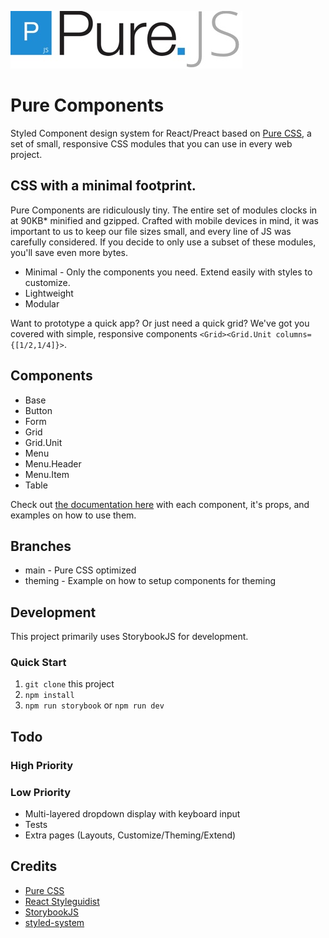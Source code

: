 ![Pure.js Logo](./images/logo-pure-js.jpg)

# Pure Components

Styled Component design system for React/Preact based on [Pure CSS](https://purecss.io), a set of small, responsive CSS modules that you can use in every web project.

## CSS with a minimal footprint.

Pure Components are ridiculously tiny. The entire set of modules clocks in at 90KB\* minified and gzipped. Crafted with mobile devices in mind, it was important to us to keep our file sizes small, and every line of JS was carefully considered. If you decide to only use a subset of these modules, you'll save even more bytes.

- Minimal - Only the components you need. Extend easily with styles to customize.
- Lightweight
- Modular

Want to prototype a quick app? Or just need a quick grid? We've got you covered with simple, responsive components `<Grid><Grid.Unit columns={[1/2,1/4]}>`.

## Components

- Base
- Button
- Form
- Grid
- Grid.Unit
- Menu
- Menu.Header
- Menu.Item
- Table

Check out [the documentation here](#) with each component, it's props, and examples on how to use them.

## Branches

- main - Pure CSS optimized
- theming - Example on how to setup components for theming

## Development

This project primarily uses StorybookJS for development.

### Quick Start

1. `git clone` this project
1. `npm install`
1. `npm run storybook` or `npm run dev`

## Todo

### High Priority

### Low Priority

- Multi-layered dropdown display with keyboard input
- Tests
- Extra pages (Layouts, Customize/Theming/Extend)

## Credits

- [Pure CSS](https://purecss.io)
- [React Styleguidist](https://react-styleguidist.js.org/)
- [StorybookJS](https://storybook.js.org/)
- [styled-system](https://github.com/jxnblk/styled-system)
